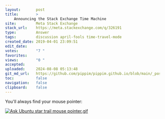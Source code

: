 ```yaml
---
layout:       post
title:        >
    Announcing the Stack Exchange Time Machine
site:         Meta Stack Exchange
stack_url:    https://meta.stackexchange.com/q/326191
type:         Answer
tags:         discussion april-fools time-travel-mode
created_date: 2019-04-01 23:09:51
edit_date:    
votes:        "7 "
favorites:    
views:        "0 "
accepted:     
uploaded:     2024-08-08 05:13:48
git_md_url:   https://github.com/pippim/pippim.github.io/blob/main/_posts/2019/2019-04-01-Announcing-the-Stack-Exchange-Time-Machine.md
toc:          false
navigation:   false
clipboard:    false
---
```


You'll always find your mouse pointer:

[![Ask Ubuntu star trail mouse pointer.gif][1]][1]


  [1]: https://i.sstatic.net/9gUtn.gif
